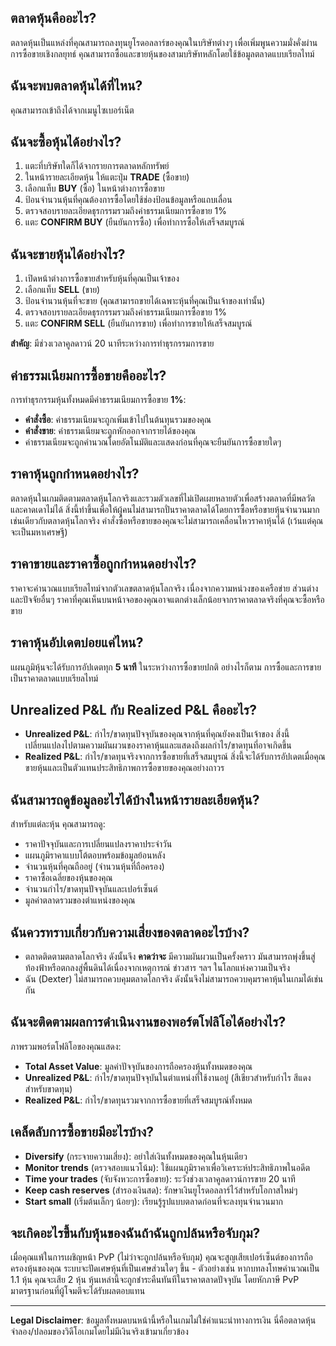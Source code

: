 ## ตลาดหุ้นคืออะไร?

ตลาดหุ้นเป็นแหล่งที่คุณสามารถลงทุนยูโรดอลลาร์ของคุณในบริษัทต่างๆ เพื่อเพิ่มพูนความมั่งคั่งผ่านการซื้อขายเชิงกลยุทธ์ คุณสามารถซื้อและขายหุ้นของสามบริษัทหลักโดยใช้ข้อมูลตลาดแบบเรียลไทม์

## ฉันจะพบตลาดหุ้นได้ที่ไหน?

คุณสามารถเข้าถึงได้จากเมนูไซเบอร์เน็ต

## ฉันจะซื้อหุ้นได้อย่างไร?

1. แตะที่บริษัทใดก็ได้จากรายการตลาดหลักทรัพย์
2. ในหน้ารายละเอียดหุ้น ให้แตะปุ่ม **TRADE** (ซื้อขาย)
3. เลือกแท็บ **BUY** (ซื้อ) ในหน้าต่างการซื้อขาย
4. ป้อนจำนวนหุ้นที่คุณต้องการซื้อโดยใช้ช่องป้อนข้อมูลหรือแถบเลื่อน
5. ตรวจสอบรายละเอียดธุรกรรมรวมถึงค่าธรรมเนียมการซื้อขาย 1%
6. แตะ **CONFIRM BUY** (ยืนยันการซื้อ) เพื่อทำการซื้อให้เสร็จสมบูรณ์

## ฉันจะขายหุ้นได้อย่างไร?

1. เปิดหน้าต่างการซื้อขายสำหรับหุ้นที่คุณเป็นเจ้าของ
2. เลือกแท็บ **SELL** (ขาย)
3. ป้อนจำนวนหุ้นที่จะขาย (คุณสามารถขายได้เฉพาะหุ้นที่คุณเป็นเจ้าของเท่านั้น)
4. ตรวจสอบรายละเอียดธุรกรรมรวมถึงค่าธรรมเนียมการซื้อขาย 1%
5. แตะ **CONFIRM SELL** (ยืนยันการขาย) เพื่อทำการขายให้เสร็จสมบูรณ์

**สำคัญ**: มีช่วงเวลาคูลดาวน์ 20 นาทีระหว่างการทำธุรกรรมการขาย

## ค่าธรรมเนียมการซื้อขายคืออะไร?

การทำธุรกรรมหุ้นทั้งหมดมีค่าธรรมเนียมการซื้อขาย **1%**:

- **คำสั่งซื้อ**: ค่าธรรมเนียมจะถูกเพิ่มเข้าไปในต้นทุนรวมของคุณ
- **คำสั่งขาย**: ค่าธรรมเนียมจะถูกหักออกจากรายได้ของคุณ
- ค่าธรรมเนียมจะถูกคำนวณโดยอัตโนมัติและแสดงก่อนที่คุณจะยืนยันการซื้อขายใดๆ

## ราคาหุ้นถูกกำหนดอย่างไร?

ตลาดหุ้นในเกมติดตามตลาดหุ้นโลกจริงและรวมตัวเลขที่ไม่เปิดเผยหลายตัวเพื่อสร้างตลาดที่มีพลวัตและคาดเดาไม่ได้
สิ่งนี้ทำขึ้นเพื่อให้ผู้คนไม่สามารถปั่นราคาตลาดได้โดยการซื้อหรือขายหุ้นจำนวนมาก เช่นเดียวกับตลาดหุ้นโลกจริง คำสั่งซื้อหรือขายของคุณจะไม่สามารถเคลื่อนไหวราคาหุ้นได้ (เว้นแต่คุณจะเป็นมหาเศรษฐี)

## ราคาขายและราคาซื้อถูกกำหนดอย่างไร?

ราคาจะคำนวณแบบเรียลไทม์จากตัวเลขตลาดหุ้นโลกจริง เนื่องจากความหน่วงของเครือข่าย ส่วนต่าง และปัจจัยอื่นๆ ราคาที่คุณเห็นบนหน้าจอของคุณอาจแตกต่างเล็กน้อยจากราคาตลาดจริงที่คุณจะซื้อหรือขาย

## ราคาหุ้นอัปเดตบ่อยแค่ไหน?

แผนภูมิหุ้นจะได้รับการอัปเดตทุก **5 นาที** ในระหว่างการซื้อขายปกติ
อย่างไรก็ตาม การซื้อและการขายเป็นราคาตลาดแบบเรียลไทม์

## Unrealized P&L กับ Realized P&L คืออะไร?

- **Unrealized P&L**: กำไร/ขาดทุนปัจจุบันของคุณจากหุ้นที่คุณยังคงเป็นเจ้าของ สิ่งนี้เปลี่ยนแปลงไปตามความผันผวนของราคาหุ้นและแสดงถึงผลกำไร/ขาดทุนที่อาจเกิดขึ้น
- **Realized P&L**: กำไร/ขาดทุนจริงจากการซื้อขายที่เสร็จสมบูรณ์ สิ่งนี้จะได้รับการอัปเดตเมื่อคุณขายหุ้นและเป็นตัวแทนประสิทธิภาพการซื้อขายของคุณอย่างถาวร

## ฉันสามารถดูข้อมูลอะไรได้บ้างในหน้ารายละเอียดหุ้น?

สำหรับแต่ละหุ้น คุณสามารถดู:

- ราคาปัจจุบันและการเปลี่ยนแปลงราคาประจำวัน
- แผนภูมิราคาแบบโต้ตอบพร้อมข้อมูลย้อนหลัง
- จำนวนหุ้นที่คุณถืออยู่ (จำนวนหุ้นที่ถือครอง)
- ราคาซื้อเฉลี่ยของหุ้นของคุณ
- จำนวนกำไร/ขาดทุนปัจจุบันและเปอร์เซ็นต์
- มูลค่าตลาดรวมของตำแหน่งของคุณ

## ฉันควรทราบเกี่ยวกับความเสี่ยงของตลาดอะไรบ้าง?

- ตลาดติดตามตลาดโลกจริง ดังนั้นจึง **คาดว่าจะ** มีความผันผวนเป็นครั้งคราว
  มันสามารถพุ่งขึ้นสู่ท้องฟ้าหรือตกลงสู่พื้นดินได้เนื่องจากเหตุการณ์ ข่าวสาร ฯลฯ ในโลกแห่งความเป็นจริง
- ฉัน (Dexter) ไม่สามารถควบคุมตลาดโลกจริง ดังนั้นจึงไม่สามารถควบคุมราคาหุ้นในเกมได้เช่นกัน

## ฉันจะติดตามผลการดำเนินงานของพอร์ตโฟลิโอได้อย่างไร?

ภาพรวมพอร์ตโฟลิโอของคุณแสดง:

- **Total Asset Value**: มูลค่าปัจจุบันของการถือครองหุ้นทั้งหมดของคุณ
- **Unrealized P&L**: กำไร/ขาดทุนปัจจุบันในตำแหน่งที่ใช้งานอยู่ (สีเขียวสำหรับกำไร สีแดงสำหรับขาดทุน)
- **Realized P&L**: กำไร/ขาดทุนรวมจากการซื้อขายที่เสร็จสมบูรณ์ทั้งหมด

## เคล็ดลับการซื้อขายมีอะไรบ้าง?

- **Diversify** (กระจายความเสี่ยง): อย่าใส่เงินทั้งหมดของคุณในหุ้นเดียว
- **Monitor trends** (ตรวจสอบแนวโน้ม): ใช้แผนภูมิราคาเพื่อวิเคราะห์ประสิทธิภาพในอดีต
- **Time your trades** (จับจังหวะการซื้อขาย): ระวังช่วงเวลาคูลดาวน์การขาย 20 นาที
- **Keep cash reserves** (สำรองเงินสด): รักษาเงินยูโรดอลลาร์ไว้สำหรับโอกาสใหม่ๆ
- **Start small** (เริ่มต้นเล็กๆ น้อยๆ): เรียนรู้รูปแบบตลาดก่อนที่จะลงทุนจำนวนมาก

## จะเกิดอะไรขึ้นกับหุ้นของฉันถ้าฉันถูกปล้นหรือจับกุม?

เมื่อคุณแพ้ในการเผชิญหน้า PvP (ไม่ว่าจะถูกปล้นหรือจับกุม) คุณจะสูญเสียเปอร์เซ็นต์ของการถือครองหุ้นของคุณ ระบบจะปัดเศษหุ้นที่เป็นเศษส่วนใดๆ ขึ้น - ตัวอย่างเช่น หากบทลงโทษคำนวณเป็น 1.1 หุ้น คุณจะเสีย 2 หุ้น หุ้นเหล่านี้จะถูกชำระคืนทันทีในราคาตลาดปัจจุบัน โดยหักภาษี PvP มาตรฐานก่อนที่ผู้โจมตีจะได้รับผลตอบแทน

---

**Legal Disclaimer**:
ข้อมูลทั้งหมดบนหน้านี้หรือในเกมไม่ใช่คำแนะนำทางการเงิน นี่คือตลาดหุ้นจำลอง/ปลอมของวิดีโอเกมโดยไม่มีเงินจริงเข้ามาเกี่ยวข้อง
